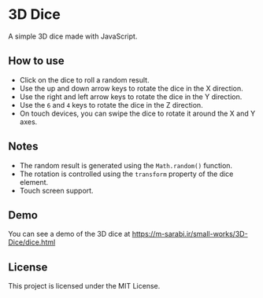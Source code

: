 # 3D Dice

A simple 3D dice made with JavaScript.

## How to use

* Click on the dice to roll a random result.
* Use the up and down arrow keys to rotate the dice in the X direction.
* Use the right and left arrow keys to rotate the dice in the Y direction.
* Use the `6` and `4` keys to rotate the dice in the Z direction.
* On touch devices, you can swipe the dice to rotate it around the X and Y axes.

## Notes

* The random result is generated using the `Math.random()` function.
* The rotation is controlled using the `transform` property of the dice element.
* Touch screen support.

## Demo

You can see a demo of the 3D dice at https://m-sarabi.ir/small-works/3D-Dice/dice.html

## License

This project is licensed under the MIT License.
